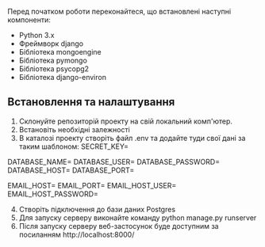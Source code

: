 Перед початком роботи переконайтеся, що встановлені наступні компоненти:

- Python 3.x
- Фреймворк django
- Бібліотека mongoengine
- Бібліотека pymongo
- Бібліотека psycopg2
- Бібліотека django-environ

## Встановлення та налаштування

1. Склонуйте репозиторій проекту на свій локальний комп'ютер.
2. Встановіть необхідні залежності
3. В каталозі проекту створіть файл .env та додайте туди свої дані за таким шаблоном:
SECRET_KEY=

DATABASE_NAME= 
DATABASE_USER= 
DATABASE_PASSWORD= 
DATABASE_HOST= 
DATABASE_PORT=

EMAIL_HOST= 
EMAIL_PORT= 
EMAIL_HOST_USER= 
EMAIL_HOST_PASSWORD=

4. Створіть підключення до бази даних Postgres
5. Для запуску серверу виконайте команду python manage.py runserver 
6. Після запуску серверу веб-застосунок буде доступним за посиланням http://localhost:8000/ 
